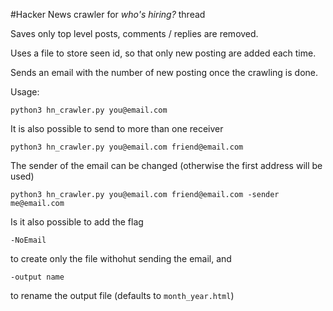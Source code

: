 #Hacker News crawler for  _who's hiring?_ thread

Saves only top level posts, comments / replies are removed.

Uses a file to store seen id, so that only new posting are added each time.

Sends an email with the number of new posting once the crawling is done.

Usage:

    python3 hn_crawler.py you@email.com

It is also possible to send to more than one receiver

    python3 hn_crawler.py you@email.com friend@email.com

The sender of the email can be changed (otherwise the first address will be used)

    python3 hn_crawler.py you@email.com friend@email.com -sender me@email.com

Is it also possible to add the flag

    -NoEmail

to create only the file withohut sending the email, and

    -output name

to rename the output file (defaults to `month_year.html`)


